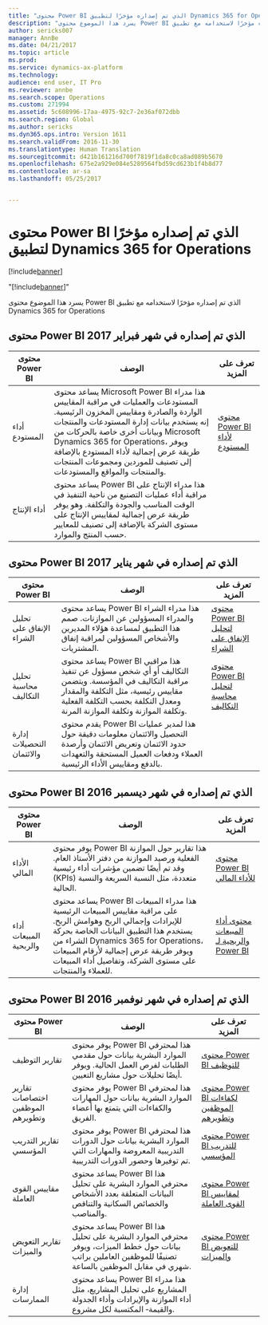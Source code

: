 ```yaml
---
title: "محتوى Power BI الذي تم إصداره مؤخرًا لتطبيق Dynamics 365 for Operations"
description: "يسرد هذا الموضوع محتوى Power BI الذي تم إصداره مؤخرًا لاستخدامه مع تطبيق Dynamics 365 for Operations"
author: sericks007
manager: AnnBe
ms.date: 04/21/2017
ms.topic: article
ms.prod: 
ms.service: dynamics-ax-platform
ms.technology: 
audience: end user, IT Pro
ms.reviewer: annbe
ms.search.scope: Operations
ms.custom: 271994
ms.assetid: 5c608996-17aa-4975-92c7-2e36af072dbb
ms.search.region: Global
ms.author: sericks
ms.dyn365.ops.intro: Version 1611
ms.search.validFrom: 2016-11-30
ms.translationtype: Human Translation
ms.sourcegitcommit: d421b161216d700f7819f1da8c0ca8ad089b5670
ms.openlocfilehash: 675e2a929e084e5289564fbd59cd623b1f4b8d77
ms.contentlocale: ar-sa
ms.lasthandoff: 05/25/2017


---
```


# <a name="power-bi-content-recently-released-for-dynamics-365-for-operations"></a>محتوى Power BI الذي تم إصداره مؤخرًا لتطبيق Dynamics 365 for Operations

[!include[banner](../includes/banner.md)]

"[!include[banner](../includes/banner.md)]"


يسرد هذا الموضوع محتوى Power BI الذي تم إصداره مؤخرًا لاستخدامه مع تطبيق Dynamics 365 for Operations

<a name="power-bi-content-that-was-released-in-february-2017"></a>محتوى Power BI الذي تم إصداره في شهر فبراير 2017
---------------------------------------------------

| محتوى Power BI       | ‏‏الوصف                                                                                                                                                                                                                                                                                                                                                                                   | تعرف على المزيد                                                                                                         |
|------------------------|-----------------------------------------------------------------------------------------------------------------------------------------------------------------------------------------------------------------------------------------------------------------------------------------------------------------------------------------------------------------------------------------------|--------------------------------------------------------------------------------------------------------------------|
| أداء المستودع  | يساعد محتوى Microsoft Power BI هذا مدراء المستودعات والعمليات في مراقبة المقاييس الواردة والصادرة ومقاييس المخزون الرئيسية.‬ إنه يستخدم بيانات إدارة المستودعات والمنتجات وبيانات أخرى خاصة بالحركات‬ من Microsoft Dynamics 365 for Operations، ويوفر طريقة عرض إجمالية لأداء المستودع بالإضافة إلى تصنيف للموردين ومجموعات المنتجات والمنتجات والمواقع والمستودعات. | [محتوى Power BI لأداء المستودع](warehouse-power-bi-content.md) |
| أداء الإنتاج | يساعد محتوى Power BI هذا مدراء الإنتاج على مراقبة أداء عمليات التصنيع من ناحية التنفيذ في الوقت المناسب والجودة والتكلفة. وهو يوفر طريقة عرض إجمالية لمقاييس الإنتاج على مستوى الشركة بالإضافة إلى تصنيف للمعايير حسب المنتج والموارد.                                                                                                            |                                                                                                                    |

## <a name="power-bi-content-that-was-released-in-january-2017"></a>محتوى Power BI الذي تم إصداره في شهر يناير 2017
| محتوى Power BI                  | ‏‏الوصف                                                                                                                                                                                                                                      | تعرف على المزيد                                                                                                                           |
|-----------------------------------|--------------------------------------------------------------------------------------------------------------------------------------------------------------------------------------------------------------------------------------------------|--------------------------------------------------------------------------------------------------------------------------------------|
| تحليل الإنفاق على الشراء           | يساعد محتوى Power BI هذا مدراء الشراء والمدراء المسؤولين عن الموازنات. صمم هذا التطبيق لمساعدة هؤلاء المديرين والأشخاص المسؤولين لمراقبة إنفاق المشتريات.                                                                                       | [محتوى Power BI لتحليل الإنفاق على الشراء](purchase-content-pack-for-power-bi.md)         |
| تحليل محاسبة التكاليف          | يساعد محتوى Power BI هذا مراقبي التكاليف‬ أو أي شخص مسؤول عن تنفيذ مراقبة التكاليف في‬ المؤسسة. ويتضمن مقاييس رئيسية، مثل التكلفة والمقدار ومعدل التكلفة بحسب التكلفة الفعلية وتكلفة الموازنة وتكلفة الموازنة المرنة. | [محتوى Power BI لتحليل محاسبة التكاليف](cost-accounting-analysis-content-pack.md) |
| إدارة التحصيلات والائتمان | يقدم محتوى Power BI هذا لمدير عمليات التحصيل والائتمان معلومات دقيقة حول حدود الائتمان وتعريض الائتمان وأرصدة العملاء ودفعات العميل المستحقة والتعهدات بالدفع ومقاييس الأداء الرئيسية.                                               |                                                                                                                                      |

## <a name="power-bi-content-that-was-released-in-december-2016"></a>محتوى Power BI الذي تم إصداره في شهر ديسمبر 2016
| محتوى Power BI                    | ‏‏الوصف                                                                                                                                                                                                                                                                                                                      | تعرف على المزيد                                                                                                                                                          |
|-------------------------------------|----------------------------------------------------------------------------------------------------------------------------------------------------------------------------------------------------------------------------------------------------------------------------------------------------------------------------------|---------------------------------------------------------------------------------------------------------------------------------------------------------------------|
| الأداء المالي               | يوفر محتوى Power BI هذا تقارير حول الموازنة الفعلية ورصيد الموازنة من دفتر الأستاذ العام. وقد تم أيضًا تضمين مؤشرات أداء رئيسية (KPIs) متعددة، مثل النسبة السريعة والنسبة الحالية.                                                                                                                          | [محتوى Power BI للأداء المالي](financial-performance-power-bi-content-pack.md)                                      |
| أداء المبيعات والربحية | يساعد محتوى Power BI هذا مدراء المبيعات على مراقبة مقاييس المبيعات الرئيسية للإيرادات وإجمالي الربح وهوامش الربح. يستخدم هذا التطبيق البيانات الخاصة بحركة الشراء من Dynamics 365 for Operations، ويوفر طريقة عرض إجمالية لأرقام المبيعات على مستوى الشركة، وتفاصيل أداء المبيعات للعملاء والمنتجات. | [محتوى أداء المبيعات والربحية لـ Power BI](sales-profitability-performance-content-pack.md) |

## <a name="power-bi-content-that-was-released-in-november-2016"></a>محتوى Power BI الذي تم إصداره في شهر نوفمبر 2016
| محتوى Power BI                              | ‏‏الوصف                                                                                                                                                                  | تعرف على المزيد                                                                                                                                                                   |
|-----------------------------------------------|------------------------------------------------------------------------------------------------------------------------------------------------------------------------------|------------------------------------------------------------------------------------------------------------------------------------------------------------------------------|
| تقارير التوظيف                            | يوفر محتوى Power BI هذا لمحترفي الموارد البشرية بيانات حول مقدمي الطلبات لفرص العمل الحالية. ويوفر أيضًا تحليلات حول مشاريع التعيين. | [محتوى Power BI للتوظيف](recruiting-analysis-power-bi-content-pack.md)                                                       |
| تقارير اختصاصات الموظفين وتطويرهم | يوفر محتوى Power BI هذا لمحترفي الموارد البشرية بيانات حول المهارات والكفاءات التي يتمتع بها أعضاء الفريق.                                                                 | [محتوى Power BI لكفاءات الموظفين وتطويرهم](employee-competencies-and-development-analysis-power-bi-content-pack.md) |
| تقارير التدريب المؤسسي               | يوفر محتوى Power BI هذا لمحترفي الموارد البشرية بيانات حول الدورات التدريبية المعروضة والمهارات التي تم توفيرها وحضور الدورات التدريبية.                                   | [محتوى Power BI للتدريب المؤسسي](organizational-training-analysis-power-bi-content-pack.md)                             |
| مقاييس القوى العاملة                             | يساعد محتوى Power BI هذا محترفي الموارد البشرية على تحليل البيانات المتعلقة بعدد الأشخاص والخصائص السكانية والتناقص والمناصب.                                                                   | [محتوى Power BI لمقاييس القوى العاملة](workforce-analysis-power-bi-content-pack.md)                                                 |
| تقارير التعويض والميزات             | يساعد محتوى Power BI هذا محترفي الموارد البشرية على تحليل بيانات حول خطط الميزات، ويوفر تصنيفًا للموظفين العاملين براتب شهري في مقابل الموظفين بالساعة.                                  | [محتوى Power BI للتعويض والميزات](compensation-and-benefits-analysis-power-bi-content-pack.md)                         |
| إدارة الممارسات‬                              | يساعد محتوى Power BI هذا مدراء المشاريع على تحليل المشاريع، مثل أداء الموازنة والإيرادات وأداء الجدولة والقيمة‑ المكتسبة لكل مشروع.          |                                                                                                                                                                              |







